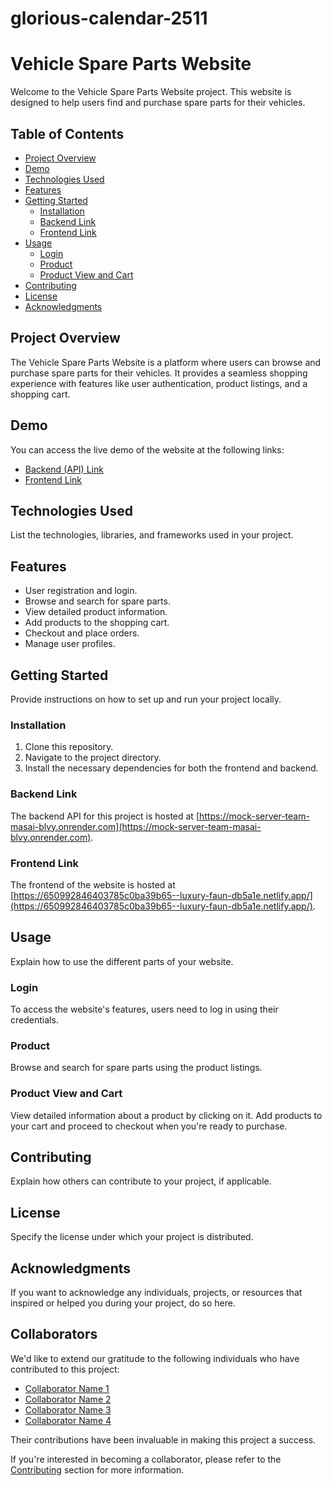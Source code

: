 # glorious-calendar-2511

# Vehicle Spare Parts Website

Welcome to the Vehicle Spare Parts Website project. This website is designed to help users find and purchase spare parts for their vehicles.

## Table of Contents

- [Project Overview](#project-overview)
- [Demo](#demo)
- [Technologies Used](#technologies-used)
- [Features](#features)
- [Getting Started](#getting-started)
  - [Installation](#installation)
  - [Backend Link](#backend-link)
  - [Frontend Link](#frontend-link)
- [Usage](#usage)
  - [Login](#login)
  - [Product](#product)
  - [Product View and Cart](#product-view-and-cart)
- [Contributing](#contributing)
- [License](#license)
- [Acknowledgments](#acknowledgments)

## Project Overview

The Vehicle Spare Parts Website is a platform where users can browse and purchase spare parts for their vehicles. It provides a seamless shopping experience with features like user authentication, product listings, and a shopping cart.

## Demo

You can access the live demo of the website at the following links:
- [Backend (API) Link](https://mock-server-team-masai-blvy.onrender.com)
- [Frontend Link](https://650992846403785c0ba39b65--luxury-faun-db5a1e.netlify.app/)

## Technologies Used

List the technologies, libraries, and frameworks used in your project.


## Features

- User registration and login.
- Browse and search for spare parts.
- View detailed product information.
- Add products to the shopping cart.
- Checkout and place orders.
- Manage user profiles.

## Getting Started

Provide instructions on how to set up and run your project locally.

### Installation

1. Clone this repository.
2. Navigate to the project directory.
3. Install the necessary dependencies for both the frontend and backend.

### Backend Link

The backend API for this project is hosted at [https://mock-server-team-masai-blvy.onrender.com](https://mock-server-team-masai-blvy.onrender.com).

### Frontend Link

The frontend of the website is hosted at [https://650992846403785c0ba39b65--luxury-faun-db5a1e.netlify.app/](https://650992846403785c0ba39b65--luxury-faun-db5a1e.netlify.app/).

## Usage

Explain how to use the different parts of your website.

### Login

To access the website's features, users need to log in using their credentials.

### Product

Browse and search for spare parts using the product listings.

### Product View and Cart

View detailed information about a product by clicking on it. Add products to your cart and proceed to checkout when you're ready to purchase.

## Contributing

Explain how others can contribute to your project, if applicable.

## License

Specify the license under which your project is distributed.

## Acknowledgments

If you want to acknowledge any individuals, projects, or resources that inspired or helped you during your project, do so here.

## Collaborators

We'd like to extend our gratitude to the following individuals who have contributed to this project:

- [Collaborator Name 1](https://github.com/StarkArnab)
- [Collaborator Name 2](https://github.com/ashwekkalgutkar)
- [Collaborator Name 3](https://github.com/Vikaschaturvedi167)
- [Collaborator Name 4](https://github.com/Sunil8090)

Their contributions have been invaluable in making this project a success.

If you're interested in becoming a collaborator, please refer to the [Contributing](#contributing) section for more information.

